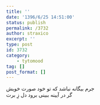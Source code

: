 ```yaml
---
title: ''
date: '1396/6/25 14:51:00'
status: publish
permalink: /3732
author: straxico
excerpt: ''
type: post
id: 3732
category:
    - tytomood
tag: []
post_format: []
---
```

جرم بیگانه نباشد که تو خود صورت خویش  
گر در آیینه ببینی برود دل زِ برت